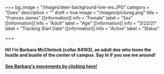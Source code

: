 +++
bg_image = "/images/deer-background-low-res.JPG"
category = "Does"
description = ""
draft = true
image = "/images/pictureg.png"
title = "Frances James"
[[information]]
info = "Female"
label = "Sex"
[[information]]
info = "Adult"
label = "Age"
[[information]]
info = "3/22/21"
label = "Tracking Start Date"
[[information]]
info = "Active"
label = "Status"

+++
#### Hi! I’m Barbara McClintock (collar 84193), an adult doe who loves the hustle and bustle of the center of campus. Say hi if you see me around!

#### [See Barbara's movements by clicking here!](https://deer.siu.edu/maps/ID_84193.gif)
